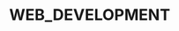 # WEB_DEVELOPMENT
<!DOCTYPE html>
<html lang="en" dir="ltr">
  <head>
    <meta charset="utf-8">
    <title> BISHNU personal website </title>
  </head>
  <body>

  </body>
</html>
